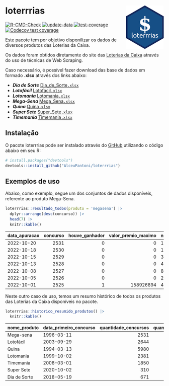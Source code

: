 
<!-- README.md is generated from README.Rmd. Please edit that file -->

# loterrrias <img src="man/figures/logo.png" align="right" height="139" />

<!-- badges: start -->

[![R-CMD-Check](https://github.com/AlceuPantoni/loterrrias/actions/workflows/R-CMD-check.yaml/badge.svg?branch=main)](https://github.com/AlceuPantoni/loterrrias/actions/workflows/R-CMD-check.yaml)
[![update-data](https://github.com/AlceuPantoni/loterrrias/actions/workflows/update-data.yaml/badge.svg)](https://github.com/AlceuPantoni/loterrrias/actions/workflows/update-data.yaml)
[![test-coverage](https://github.com/AlceuPantoni/loterrrias/actions/workflows/test-coverage.yaml/badge.svg?branch=main)](https://github.com/AlceuPantoni/loterrrias/actions/workflows/test-coverage.yaml)
[![Codecov test
coverage](https://codecov.io/gh/AlceuPantoni/loterrrias/branch/main/graph/badge.svg)](https://codecov.io/gh/AlceuPantoni/loterrrias?branch=main)
<!-- badges: end -->

Este pacote tem por objetivo disponilizar os dados de diversos produtos
das Loterias da Caixa.

Os dados foram obtidos diretamente do site das [Loterias da
Caixa](https://loterias.caixa.gov.br/Paginas/default.aspx) através do
uso de técnicas de Web Scraping.

Caso necessário, é possível fazer download das base de dados em formado
**.xlsx** através dos links abaixo:

  - ***Dia de Sorte***
    [Dia\_de\_Sorte`.xlsx`](https://raw.githubusercontent.com/AlceuPantoni/loterrrias/main/data-raw/resultados_diadesorte.xlsx)
  - ***Lotofácil***
    [Lotofacil`.xlsx`](https://raw.githubusercontent.com/AlceuPantoni/loterrrias/main/data-raw/resultados_lotofacil.xlsx)
  - ***Lotomania***
    [Lotomania`.xlsx`](https://raw.githubusercontent.com/AlceuPantoni/loterrrias/main/data-raw/resultados_lotomania.xlsx)
  - ***Mega-Sena***
    [Mega\_Sena`.xlsx`](https://raw.githubusercontent.com/AlceuPantoni/loterrrias/main/data-raw/resultados_megasena.xlsx)
  - ***Quina***
    [Quina`.xlsx`](https://raw.githubusercontent.com/AlceuPantoni/loterrrias/main/data-raw/resultados_quina.xlsx)
  - ***Super Sete***
    [Super\_Sete`.xlsx`](https://raw.githubusercontent.com/AlceuPantoni/loterrrias/main/data-raw/resultados_supersete.xlsx)
  - ***Timemania***
    [Timemania`.xlsx`](https://raw.githubusercontent.com/AlceuPantoni/loterrrias/main/data-raw/resultados_timemania.xlsx)

## Instalação

O pacote loterrrias pode ser instalado através do
[GitHub](https://github.com/) utilizando o código abaixo em seu R:

``` r
# install.packages("devtools")
devtools::install_github("AlceuPantoni/loterrrias")
```

## Exemplos de uso

Abaixo, como exemplo, segue um dos conjuntos de dados disponíveis,
referente ao produto Mega-Sena.

``` r
loterrrias::resultado_todos(produto = 'megasena') |> 
  dplyr::arrange(desc(concurso)) |> 
  head(7) |> 
  knitr::kable()
```

| data\_apuracao | concurso | houve\_ganhador | valor\_premio\_maximo | numeros\_sorteados | num\_1 | num\_2 | num\_3 | num\_4 | num\_5 | num\_6 |
| :------------- | -------: | --------------: | --------------------: | :----------------- | -----: | -----: | -----: | -----: | -----: | -----: |
| 2022-10-20     |     2531 |               0 |                     0 | 1;5;18;49;55;56    |      1 |      5 |     18 |     49 |     55 |     56 |
| 2022-10-18     |     2530 |               0 |                     0 | 14;17;18;28;30;44  |     14 |     17 |     18 |     28 |     30 |     44 |
| 2022-10-15     |     2529 |               0 |                     0 | 3;5;32;56;57;59    |      3 |      5 |     32 |     56 |     57 |     59 |
| 2022-10-13     |     2528 |               0 |                     0 | 4;15;22;53;56;60   |      4 |     15 |     22 |     53 |     56 |     60 |
| 2022-10-08     |     2527 |               0 |                     0 | 8;19;29;38;48;56   |      8 |     19 |     29 |     38 |     48 |     56 |
| 2022-10-05     |     2526 |               0 |                     0 | 2;16;24;38;43;59   |      2 |     16 |     24 |     38 |     43 |     59 |
| 2022-10-01     |     2525 |               1 |             158926894 | 4;13;21;26;47;51   |      4 |     13 |     21 |     26 |     47 |     51 |

Neste outro caso de uso, temos um resumo histórico de todos os produtos
das Loterias da Caixa disponíveis no pacote.

``` r
loterrrias::historico_resumido_produtos() |> 
  knitr::kable()
```

| nome\_produto | data\_primeiro\_concurso | quantidade\_concursos | quantidade\_concursos\_com\_ganhador | percentual\_com\_ganhador | media\_premiacao | maior\_premio | menor\_premio | total\_dezenas\_sorteadas | numero\_mais\_sorteado | numero\_menos\_sorteado |
| :------------ | :----------------------- | --------------------: | -----------------------------------: | ------------------------: | ---------------: | ------------: | ------------: | ------------------------: | ---------------------: | ----------------------: |
| Mega-sena     | 1996-03-11               |                  2531 |                                  576 |                      0.23 |       22687477.0 |     289420865 |     348732.75 |                     15186 |                     53 |                      26 |
| Lotofácil     | 2003-09-29               |                  2644 |                                 2377 |                      0.90 |         890042.2 |       8227507 |      10712.22 |                     39660 |                     20 |                       8 |
| Quina         | 1994-03-13               |                  5980 |                                 2473 |                      0.41 |        3239423.6 |     579215957 |      14230.37 |                     29900 |                      4 |                      47 |
| Lotomania     | 1999-10-02               |                  2381 |                                  645 |                      0.27 |        2250889.9 |      37261930 |     109348.66 |                     47620 |                     47 |                      96 |
| Timemania     | 2008-03-01               |                  1850 |                                   68 |                      0.04 |       27234282.4 |     818652938 |     164711.44 |                     12950 |                     21 |                      53 |
| Super Sete    | 2020-10-02               |                   310 |                                   18 |                      0.06 |        2458611.5 |       7786503 |     124747.77 |                      2170 |                      9 |                       1 |
| Dia de Sorte  | 2018-05-19               |                   671 |                                  233 |                      0.35 |         810606.0 |       3770060 |      59101.35 |                      4697 |                     10 |                       1 |
